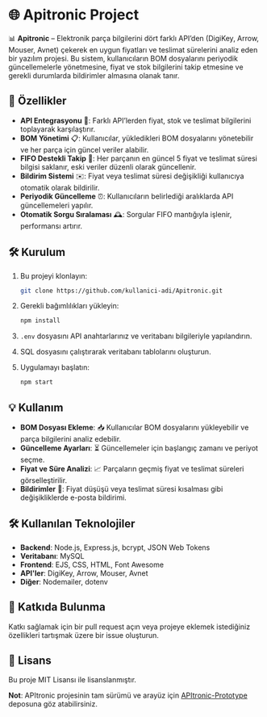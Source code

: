 
# 🌐 Apitronic Project

📊 **Apitronic** – Elektronik parça bilgilerini dört farklı API’den (DigiKey, Arrow, Mouser, Avnet) çekerek en uygun fiyatları ve teslimat sürelerini analiz eden bir yazılım projesi. Bu sistem, kullanıcıların BOM dosyalarını periyodik güncellemelerle yönetmesine, fiyat ve stok bilgilerini takip etmesine ve gerekli durumlarda bildirimler almasına olanak tanır.

## 🚀 Özellikler

- **API Entegrasyonu** 🤖: Farklı API’lerden fiyat, stok ve teslimat bilgilerini toplayarak karşılaştırır.
- **BOM Yönetimi** 📋: Kullanıcılar, yükledikleri BOM dosyalarını yönetebilir ve her parça için güncel veriler alabilir.
- **FIFO Destekli Takip** 🔄: Her parçanın en güncel 5 fiyat ve teslimat süresi bilgisi saklanır, eski veriler düzenli olarak güncellenir.
- **Bildirim Sistemi** ✉️: Fiyat veya teslimat süresi değişikliği kullanıcıya otomatik olarak bildirilir.
- **Periyodik Güncelleme** ⏰: Kullanıcıların belirlediği aralıklarda API güncellemeleri yapılır.
- **Otomatik Sorgu Sıralaması** 🕰️: Sorgular FIFO mantığıyla işlenir, performansı artırır.

## 🛠️ Kurulum

1. Bu projeyi klonlayın:
   ```bash
   git clone https://github.com/kullanici-adi/Apitronic.git
   ```

2. Gerekli bağımlılıkları yükleyin:
   ```bash
   npm install
   ```

3. `.env` dosyasını API anahtarlarınız ve veritabanı bilgileriyle yapılandırın.

4. SQL dosyasını çalıştırarak veritabanı tablolarını oluşturun.

5. Uygulamayı başlatın:
   ```bash
   npm start
   ```

## 💡 Kullanım

- **BOM Dosyası Ekleme**: 📥 Kullanıcılar BOM dosyalarını yükleyebilir ve parça bilgilerini analiz edebilir.
- **Güncelleme Ayarları**: ⏳ Güncellemeler için başlangıç zamanı ve periyot seçme.
- **Fiyat ve Süre Analizi**: 📈 Parçaların geçmiş fiyat ve teslimat süreleri görselleştirilir.
- **Bildirimler** 🔔: Fiyat düşüşü veya teslimat süresi kısalması gibi değişikliklerde e-posta bildirimi.

## 🛠️ Kullanılan Teknolojiler

- **Backend**: Node.js, Express.js, bcrypt, JSON Web Tokens
- **Veritabanı**: MySQL
- **Frontend**: EJS, CSS, HTML, Font Awesome
- **API'ler**: DigiKey, Arrow, Mouser, Avnet
- **Diğer**: Nodemailer, dotenv

## 🤝 Katkıda Bulunma

Katkı sağlamak için bir pull request açın veya projeye eklemek istediğiniz özellikleri tartışmak üzere bir issue oluşturun. 

## 📝 Lisans

Bu proje MIT Lisansı ile lisanslanmıştır.

**Not**: APItronic projesinin tam sürümü ve arayüz için [APItronic-Prototype](https://github.com/HsynAslan/APItronic-Prototype) deposuna göz atabilirsiniz.
